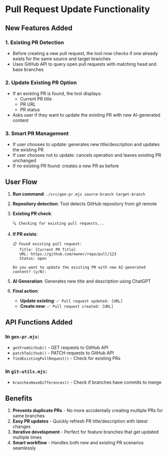 # Pull Request Update Functionality

## New Features Added

### 1. Existing PR Detection

- Before creating a new pull request, the tool now checks if one already exists for the same source and target branches
- Uses GitHub API to query open pull requests with matching head and base branches

### 2. Update Existing PR Option

- If an existing PR is found, the tool displays:
    - Current PR title
    - PR URL
    - PR status
- Asks user if they want to update the existing PR with new AI-generated content

### 3. Smart PR Management

- If user chooses to update: generates new title/description and updates the existing PR
- If user chooses not to update: cancels operation and leaves existing PR unchanged
- If no existing PR found: creates a new PR as before

## User Flow

1. **Run command**: `./src/gen-pr.mjs source-branch target-branch`

2. **Repository detection**: Tool detects GitHub repository from git remote

3. **Existing PR check**:

    ```
    🔍 Checking for existing pull requests...
    ```

4. **If PR exists**:

    ```
    📋 Found existing pull request:
       Title: [Current PR Title]
       URL: https://github.com/owner/repo/pull/123
       Status: open

    Do you want to update the existing PR with new AI-generated content? (y/N):
    ```

5. **AI Generation**: Generates new title and description using ChatGPT

6. **Final action**:
    - **Update existing**: `✅ Pull request updated: [URL]`
    - **Create new**: `✅ Pull request created: [URL]`

## API Functions Added

### In `gen-pr.mjs`:

- `getFromGithub()` - GET requests to GitHub API
- `patchToGithub()` - PATCH requests to GitHub API
- `findExistingPullRequest()` - Check for existing PRs

### In `git-utils.mjs`:

- `branchesHaveDifferences()` - Check if branches have commits to merge

## Benefits

1. **Prevents duplicate PRs** - No more accidentally creating multiple PRs for same branches
2. **Easy PR updates** - Quickly refresh PR title/description with latest changes
3. **Iterative development** - Perfect for feature branches that get updated multiple times
4. **Smart workflow** - Handles both new and existing PR scenarios seamlessly
